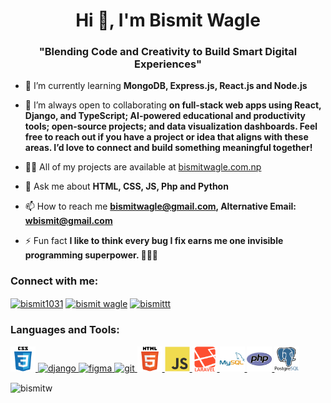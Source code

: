 <h1 align="center">Hi 👋, I'm Bismit Wagle</h1>
<h3 align="center">"Blending Code and Creativity to Build Smart Digital Experiences"</h3>

- 🌱 I’m currently learning **MongoDB, Express.js, React.js and Node.js**

- 👯 I’m always open to collaborating **on full-stack web apps using React, Django, and TypeScript; AI-powered educational and productivity tools; open-source projects; and data visualization dashboards. Feel free to reach out if you have a project or idea that aligns with these areas. I’d love to connect and build something meaningful together!**

- 👨‍💻 All of my projects are available at [bismitwagle.com.np](bismitwagle.com.np)

- 💬 Ask me about **HTML, CSS, JS, Php and Python**

- 📫 How to reach me **bismitwagle@gmail.com, Alternative Email: wbismit@gmail.com**

- ⚡ Fun fact **I like to think every bug I fix earns me one invisible programming superpower. 🦸‍♂️🐛**

<h3 align="left">Connect with me:</h3>
<p align="left">
<a href="https://twitter.com/bismit1031" target="blank"><img align="center" src="https://raw.githubusercontent.com/rahuldkjain/github-profile-readme-generator/master/src/images/icons/Social/twitter.svg" alt="bismit1031" height="30" width="40" /></a>
<a href="https://linkedin.com/in/bismit wagle" target="blank"><img align="center" src="https://raw.githubusercontent.com/rahuldkjain/github-profile-readme-generator/master/src/images/icons/Social/linked-in-alt.svg" alt="bismit wagle" height="30" width="40" /></a>
<a href="https://instagram.com/bismittt" target="blank"><img align="center" src="https://raw.githubusercontent.com/rahuldkjain/github-profile-readme-generator/master/src/images/icons/Social/instagram.svg" alt="bismittt" height="30" width="40" /></a>
</p>

<h3 align="left">Languages and Tools:</h3>
<p align="left"> <a href="https://www.w3schools.com/css/" target="_blank" rel="noreferrer"> <img src="https://raw.githubusercontent.com/devicons/devicon/master/icons/css3/css3-original-wordmark.svg" alt="css3" width="40" height="40"/> </a> <a href="https://www.djangoproject.com/" target="_blank" rel="noreferrer"> <img src="https://cdn.worldvectorlogo.com/logos/django.svg" alt="django" width="40" height="40"/> </a> <a href="https://www.figma.com/" target="_blank" rel="noreferrer"> <img src="https://www.vectorlogo.zone/logos/figma/figma-icon.svg" alt="figma" width="40" height="40"/> </a> <a href="https://git-scm.com/" target="_blank" rel="noreferrer"> <img src="https://www.vectorlogo.zone/logos/git-scm/git-scm-icon.svg" alt="git" width="40" height="40"/> </a> <a href="https://www.w3.org/html/" target="_blank" rel="noreferrer"> <img src="https://raw.githubusercontent.com/devicons/devicon/master/icons/html5/html5-original-wordmark.svg" alt="html5" width="40" height="40"/> </a> <a href="https://developer.mozilla.org/en-US/docs/Web/JavaScript" target="_blank" rel="noreferrer"> <img src="https://raw.githubusercontent.com/devicons/devicon/master/icons/javascript/javascript-original.svg" alt="javascript" width="40" height="40"/> </a> <a href="https://laravel.com/" target="_blank" rel="noreferrer"> <img src="https://raw.githubusercontent.com/devicons/devicon/master/icons/laravel/laravel-plain-wordmark.svg" alt="laravel" width="40" height="40"/> </a> <a href="https://www.mysql.com/" target="_blank" rel="noreferrer"> <img src="https://raw.githubusercontent.com/devicons/devicon/master/icons/mysql/mysql-original-wordmark.svg" alt="mysql" width="40" height="40"/> </a> <a href="https://www.php.net" target="_blank" rel="noreferrer"> <img src="https://raw.githubusercontent.com/devicons/devicon/master/icons/php/php-original.svg" alt="php" width="40" height="40"/> </a> <a href="https://www.postgresql.org" target="_blank" rel="noreferrer"> <img src="https://raw.githubusercontent.com/devicons/devicon/master/icons/postgresql/postgresql-original-wordmark.svg" alt="postgresql" width="40" height="40"/> </a> </p>

<p><img align="center" src="https://github-readme-stats.vercel.app/api/top-langs?username=bismitw&show_icons=true&locale=en&layout=compact" alt="bismitw" /></p>
